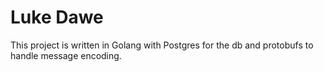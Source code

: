 # Luke Dawe

This project is written in Golang with Postgres for the db and protobufs to handle message encoding.